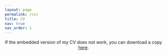 ```yaml
---
layout: page
permalink: /cv/
title: CV
nav: true
nav_order: 1
---
```




<center>
If the embedded version of my CV does not work, you can download a copy <a href="/assets/pdf/GZanello_CV.pdf" target="_blank">here</a>.
</center>

<br>

<center>
<object data="/assets/pdf/example_pdf.pdf#view=FitH&pagemode=none" width="100%" height="800px" type="application/pdf">
    <embed src="/assets/pdf/example_pdf.pdf#view=FitH&pagemode=none" width="100%" height="800px" type="application/pdf" />
</object>
</center>
